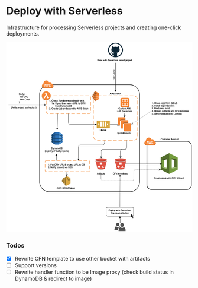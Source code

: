 # Deploy with Serverless

Infrastructure for processing Serverless projects and creating one-click deployments.

![Infra](assets/infra.png?raw=true "Infrastructure Overview")

### Todos

- [x] Rewrite CFN template to use other bucket with artifacts
- [ ] Support versions
- [ ] Rewrite handler function to be Image proxy (check build status in DynamoDB & redirect to image)